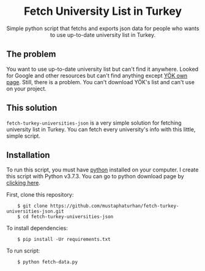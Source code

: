 <div align="center">
<h1>Fetch University List in Turkey</h1>
<p>Simple python script that fetchs and exports json data for people who wants to use up-to-date university list in Turkey.</p>
</div>

## The problem

You want to use up-to-date university list but can't find it anywhere. Looked
for Google and other resources but can't find anything except [YÖK own page](https://www.yok.gov.tr/universiteler/universitelerimiz).
Still, there is a problem. You can't download YÖK's list and can't use on your project.

## This solution

`fetch-turkey-universities-json` is a very simple solution for fetching
university list in Turkey. You can fetch every university's info with
this little, simple script.

## Installation

To run this script, you must have [python](https://www.python.org/) installed on your computer.
I create this script with Python v3.7.3.
You can go to python download page by [clicking here](https://www.python.org/downloads/).

First, clone this repository:

```
    $ git clone https://github.com/mustaphaturhan/fetch-turkey-universities-json.git
    $ cd fetch-turkey-universities-json
```

To install dependencies:

```
    $ pip install -Ur requirements.txt
```

To run script:

```
    $ python fetch-data.py
```
